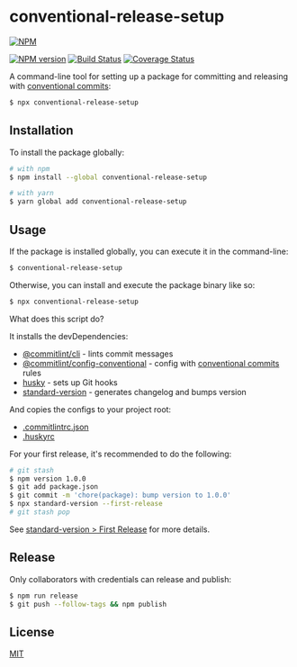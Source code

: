# conventional-release-setup

[![NPM](https://nodei.co/npm/conventional-release-setup.png)](https://nodei.co/npm/conventional-release-setup/)

[![NPM version](https://img.shields.io/npm/v/conventional-release-setup.svg)](https://www.npmjs.com/package/conventional-release-setup)
[![Build Status](https://travis-ci.org/remarkablemark/conventional-release-setup.svg?branch=master)](https://travis-ci.org/remarkablemark/conventional-release-setup)
[![Coverage Status](https://coveralls.io/repos/github/remarkablemark/conventional-release-setup/badge.svg?branch=master)](https://coveralls.io/github/remarkablemark/conventional-release-setup?branch=master)

A command-line tool for setting up a package for committing and releasing with [conventional commits](https://www.conventionalcommits.org/):

```sh
$ npx conventional-release-setup
```

## Installation

To install the package globally:

```sh
# with npm
$ npm install --global conventional-release-setup

# with yarn
$ yarn global add conventional-release-setup
```

## Usage

If the package is installed globally, you can execute it in the command-line:

```sh
$ conventional-release-setup
```

Otherwise, you can install and execute the package binary like so:

```sh
$ npx conventional-release-setup
```

What does this script do?

It installs the devDependencies:

- [@commitlint/cli](https://www.npmjs.com/package/@commitlint/cli) - lints commit messages
- [@commitlint/config-conventional](https://www.npmjs.com/package/@commitlint/config-conventional) - config with [conventional commits](https://conventionalcommits.org/) rules
- [husky](https://www.npmjs.com/package/husky) - sets up Git hooks
- [standard-version](https://www.npmjs.com/package/standard-version) - generates changelog and bumps version

And copies the configs to your project root:

- [.commitlintrc.json](https://github.com/remarkablemark/conventional-release-setup/blob/master/files/.commitlintrc.json)
- [.huskyrc](https://github.com/remarkablemark/conventional-release-setup/blob/master/files/.huskyrc)

For your first release, it's recommended to do the following:

```sh
# git stash
$ npm version 1.0.0
$ git add package.json
$ git commit -m 'chore(package): bump version to 1.0.0'
$ npx standard-version --first-release
# git stash pop
```

See [standard-version > First Release](https://github.com/conventional-changelog/standard-version#first-release) for more details.

## Release

Only collaborators with credentials can release and publish:

```sh
$ npm run release
$ git push --follow-tags && npm publish
```

## License

[MIT](https://github.com/remarkablemark/conventional-release-setup/blob/master/LICENSE)
